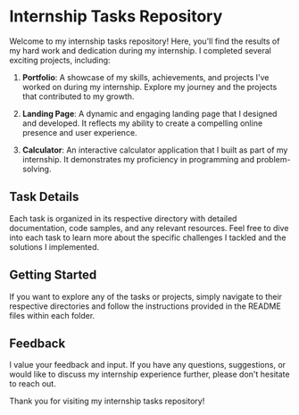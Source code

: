 # Internship Tasks Repository

Welcome to my internship tasks repository! Here, you'll find the results of my hard work and dedication during my internship. I completed several exciting projects, including:

1. **Portfolio**: A showcase of my skills, achievements, and projects I've worked on during my internship. Explore my journey and the projects that contributed to my growth.

2. **Landing Page**: A dynamic and engaging landing page that I designed and developed. It reflects my ability to create a compelling online presence and user experience.

3. **Calculator**: An interactive calculator application that I built as part of my internship. It demonstrates my proficiency in programming and problem-solving.

## Task Details

Each task is organized in its respective directory with detailed documentation, code samples, and any relevant resources. Feel free to dive into each task to learn more about the specific challenges I tackled and the solutions I implemented.

## Getting Started

If you want to explore any of the tasks or projects, simply navigate to their respective directories and follow the instructions provided in the README files within each folder.

## Feedback

I value your feedback and input. If you have any questions, suggestions, or would like to discuss my internship experience further, please don't hesitate to reach out.

Thank you for visiting my internship tasks repository!
